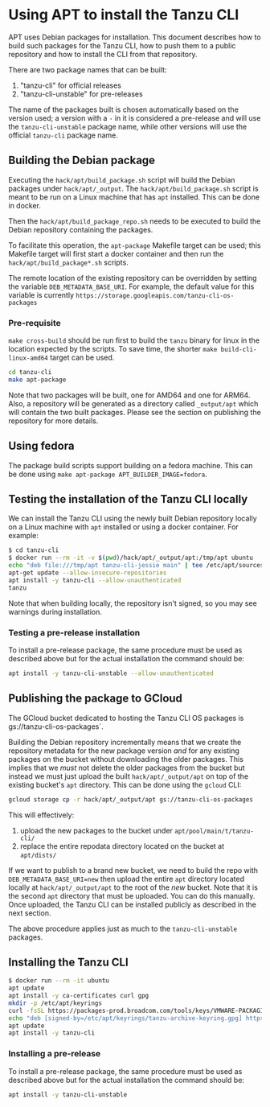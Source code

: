# Using APT to install the Tanzu CLI

APT uses Debian packages for installation. This document describes how to build
such packages for the Tanzu CLI, how to push them to a public repository and
how to install the CLI from that repository.

There are two package names that can be built:

1. "tanzu-cli" for official releases
2. "tanzu-cli-unstable" for pre-releases

The name of the packages built is chosen automatically based on the version
used; a version with a `-` in it is considered a pre-release and will use the
`tanzu-cli-unstable` package name, while other versions will use the
official `tanzu-cli` package name.

## Building the Debian package

Executing the `hack/apt/build_package.sh` script will build the Debian packages
under `hack/apt/_output`. The `hack/apt/build_package.sh` script is meant to
be run on a Linux machine that has `apt` installed. This can be done in
docker.

Then the `hack/apt/build_package_repo.sh` needs to be executed to build the
Debian repository containing the packages.

To facilitate this operation, the `apt-package` Makefile target can be used;
this Makefile target will first start a docker container and then
run the `hack/apt/build_package*.sh` scripts.

The remote location of the existing repository can be overridden by setting
the variable `DEB_METADATA_BASE_URI`.  For example, the default value for
this variable is currently `https://storage.googleapis.com/tanzu-cli-os-packages`

### Pre-requisite

`make cross-build` should be run first to build the `tanzu` binary for linux
in the location expected by the scripts.  To save time, the shorter
`make build-cli-linux-amd64` target can be used.

```bash
cd tanzu-cli
make apt-package
```

Note that two packages will be built, one for AMD64 and one for ARM64. Also, a
repository will be generated as a directory called `_output/apt` which will
contain the two built packages. Please see the section on publishing the
repository for more details.

## Using fedora

The package build scripts support building on a fedora machine.
This can be done using `make apt-package APT_BUILDER_IMAGE=fedora`.

## Testing the installation of the Tanzu CLI locally

We can install the Tanzu CLI using the newly built Debian repository locally on
a Linux machine with `apt` installed or using a docker container. For example:

```bash
$ cd tanzu-cli
$ docker run --rm -it -v $(pwd)/hack/apt/_output/apt:/tmp/apt ubuntu
echo "deb file:///tmp/apt tanzu-cli-jessie main" | tee /etc/apt/sources.list.d/tanzu.list
apt-get update --allow-insecure-repositories
apt install -y tanzu-cli --allow-unauthenticated
tanzu
```

Note that when building locally, the repository isn't signed, so you may see warnings
during installation.

### Testing a pre-release installation

To install a pre-release package, the same procedure must be used as described above
but for the actual installation the command should be:

```bash
apt install -y tanzu-cli-unstable --allow-unauthenticated
```

## Publishing the package to GCloud

The GCloud bucket dedicated to hosting the Tanzu CLI OS packages is
gs://tanzu-cli-os-packages`.

Building the Debian repository incrementally means that we create the
repository metadata for the new package version *and* for any existing packages on
the bucket without downloading the older packages.  This implies that we *must* not
delete the older packages from the bucket but instead we must just upload the
built `hack/apt/_output/apt` on top of the existing bucket's `apt` directory.
This can be done using the `gcloud` CLI:

```bash
gcloud storage cp -r hack/apt/_output/apt gs://tanzu-cli-os-packages
```

This will effectively:

1. upload the new packages to the bucket under `apt/pool/main/t/tanzu-cli/`
2. replace the entire repodata directory located on the bucket at `apt/dists/`

If we want to publish to a brand new bucket, we need to build the repo with
`DEB_METADATA_BASE_URI=new` then upload the entire `apt`
directory located locally at `hack/apt/_output/apt` to the root of the *new* bucket.
Note that it is the second `apt` directory that must be uploaded. You can do this manually.
Once uploaded, the Tanzu CLI can be installed publicly as described in the next section.

The above procedure applies just as much to the `tanzu-cli-unstable` packages.

## Installing the Tanzu CLI

```bash
$ docker run --rm -it ubuntu
apt update
apt install -y ca-certificates curl gpg
mkdir -p /etc/apt/keyrings
curl -fsSL https://packages-prod.broadcom.com/tools/keys/VMWARE-PACKAGING-GPG-RSA-KEY.pub | gpg --dearmor -o /etc/apt/keyrings/tanzu-archive-keyring.gpg
echo "deb [signed-by=/etc/apt/keyrings/tanzu-archive-keyring.gpg] https://storage.googleapis.com/tanzu-cli-os-packages/apt tanzu-cli-jessie main" | tee /etc/apt/sources.list.d/tanzu.list
apt update
apt install -y tanzu-cli
```

### Installing a pre-release

To install a pre-release package, the same procedure must be used as described above
but for the actual installation the command should be:

```bash
apt install -y tanzu-cli-unstable
```
